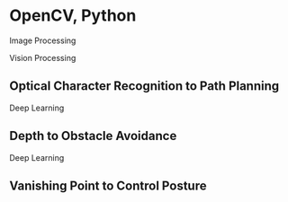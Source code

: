 # OpenCV, Python
Image Processing

Vision Processing
## Optical Character Recognition to Path Planning
Deep Learning
## Depth to Obstacle Avoidance
Deep Learning
## Vanishing Point to Control Posture
